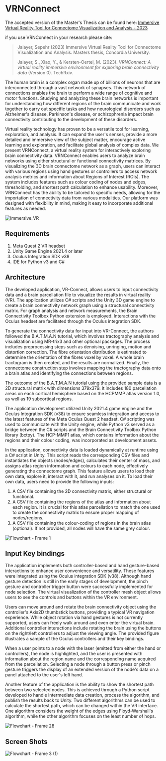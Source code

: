 # VRNConnect

The accepted version of the Master's Thesis can be found here:  [Immersive Virtual Reality Tool for Connectome Visualization and Analysis - 2023](https://spectrum.library.concordia.ca/id/eprint/991890/1/Jalayer_%20MCompSc_S2023.pdf)

if you use VRNConnect in your research please cite:
> Jalayer, Sepehr (2023) Immersive Virtual Reality Tool for Connectome Visualization and Analysis.  Masters thesis, Concordia University.
> 
> Jalayer, S., Xiao, Y., &amp; Kersten-Oertel, M. (2023). <i>VRNConnect: A virtual reality immersive environment for exploring brain connectivity data</i> (Version 0). TechRxiv.


The human brain is a complex organ made up of billions of neurons that are interconnected through a vast network of synapses. This network of connections enables the brain to perform a wide range of cognitive and motor functions. Studying and analyzing these brain networks is important for understanding how different regions of the brain communicate and work together to carry out specific tasks and how neurological disorders such as Alzheimer's disease, Parkinson's disease, or schizophrenia impact brain connectivity contributing to the development of these disorders. 

Virtual reality technology has proven to be a versatile tool for learning, exploration, and analysis. It can expand the user's senses, provide a more detailed and immersive view of the subject matter, encourage active learning and exploration, and facilitate global analysis of complex data. We present VRNConnect, a virtual reality system for interactively exploring brain connectivity data. VRNConnect enables users to analyze brain networks using either structural or functional connectivity matrices. By visualizing the 3D brain connectome network as a graph, users can interact with various regions using hand gestures or controllers to access network analysis metrics and information about Regions of Interest (ROIs). The system includes features such as colour coding of nodes and edges, thresholding, and shortest path calculation to enhance usability. Moreover, VRNConnect has the ability to be tailored to specific needs, allowing for the importation of connectivity data from various modalities. Our platform was designed with flexibility in mind, making it easy to incorporate additional features as needed.

![Immersive_VR](https://user-images.githubusercontent.com/19148491/227953506-0d41dd31-a315-473b-94cb-7dfc42262397.jpg)


## Requirements

1. Meta Quest 2 VR headset
2. Unity Game Engine 2021.4 or later
3. Oculus Integration SDK v38
4. IDE for Python v3 and C#

## Architecture

The developed application, VR-Connect, allows users to input connectivity data and a brain parcellation file to visualize the results in virtual reality (VR). The application utilizes C# scripts and the Unity 3D game engine to create a brain connectivity network graph using a structural connectivity matrix. For graph analysis and network measurements, the Brain Connectivity Toolbox Python extension is employed. Interactions with the Oculus headset are facilitated through the Oculus integration SDK.

To generate the connectivity data for input into VR-Connect, the authors followed the B.A.T.M.A.N tutorial, which involves tractography analysis and visualization using MR-trix3 and other optional packages. The process includes preprocessing steps such as denoising, unringing, motion and distortion correction. The fibre orientation distribution is estimated to determine the orientation of the fibres voxel by voxel. A whole brain tractogram is then created, and the results are normalized. Finally, the connectome construction step involves mapping the tractography data onto a brain atlas and identifying the connections between regions.

The outcome of the B.A.T.M.A.N tutorial using the provided sample data is a 2D structural matrix with dimensions 379x379. It includes 180 parcellation areas on each cortical hemisphere based on the HCPMMP atlas version 1.0, as well as 19 subcortical regions.

The application development utilized Unity 2021.4 game engine and the Oculus Integration SDK (v38) to ensure seamless integration and access to the latest features of the Meta Oculus Quest 2 headset. C# scripting was used to communicate with the Unity engine, while Python v3 served as a bridge between the C# scripts and the Brain Connectivity Toolbox Python library (bctpy). The HCP-MMP1 atlas, which contains information about the regions and their colour coding, was incorporated as development assets.

In the application, connectivity data is loaded dynamically at runtime using a C# script in Unity. This script reads the corresponding CSV files and instantiates the objects (nodes/edges), calculates their center of mass, and assigns atlas region information and colours to each node, effectively generating the connectome graph. This feature allows users to load their own data, explore it, interact with it, and run analyses on it. To load their own data, users need to provide the following inputs:

1. A CSV file containing the 2D connectivity matrix, either structural or functional.
2. A CSV file containing the regions of the atlas and information about each region. It is crucial for this atlas parcellation to match the one used to create the connectivity matrix to ensure proper mapping of nodes/regions.
3. A CSV file containing the colour-coding of regions in the brain atlas (optional). If not provided, all nodes will have the same grey colour.

![Flowchart - Frame 1](https://github.com/sepehrja/VRNConnect/assets/19148491/f62e5653-f025-4bbb-a311-8d37675773ca)

## Input Key bindings

The application implements both controller-based and hand gesture-based interactions to enhance user convenience and versatility. These features were integrated using the Oculus integration SDK (v38). Although hand gesture detection is still in the early stages of development, the pinch gesture and controller trigger button were successfully implemented for node selection. The virtual visualization of the controller mesh object allows users to see the controls and buttons within the VR environment.

Users can move around and rotate the brain connectivity object using the controller's Axis2D thumbstick buttons, providing a typical VR navigation experience. While object rotation via hand gestures is not currently supported, users can freely walk around and even enter the virtual brain. Additional controller interactions include rotating the brain using the buttons on the right/left controllers to adjust the viewing angle. The provided figure illustrates a sample of the Oculus controllers and their key bindings.

When a user points to a node with the laser (emitted from either the hand or controllers), the node is highlighted, and the user is presented with information about the region name and the corresponding name acquired from the parcellation. Selecting a node through a button press or pinch gesture triggers the display of an extended version of the node's data on a panel attached to the user's left hand.

Another feature of the application is the ability to show the shortest path between two selected nodes. This is achieved through a Python script developed to handle intermediate data creation, process the algorithm, and publish the results back to Unity. Two different algorithms can be used to calculate the shortest path, which can be changed within the VR interface. One algorithm considers the weight of the edges using Floyd-Warshall's algorithm, while the other algorithm focuses on the least number of hops.

![Flowchart - Frame 28](https://github.com/sepehrja/VRNConnect/assets/19148491/3523642b-1ec5-4d6e-9403-516a274161b0)

## Screen Shots

![Flowchart - Frame 3 (1)](https://github.com/sepehrja/VRNConnect/assets/19148491/41307359-892b-46d1-b942-c81531c365bd)
